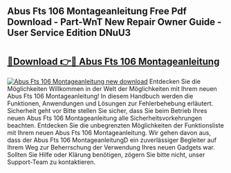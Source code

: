 ## Abus Fts 106 Montageanleitung Free Pdf Download - Part-WnT New Repair Owner Guide - User Service Edition DNuU3

# <h2><a href="http://df8bzu.blite.top/?on=Abus+Fts+106+Montageanleitung">🔗Download 👉🔴 Abus Fts 106 Montageanleitung</a></h2>

[![Abus Fts 106 Montageanleitung new download](https://i.imgur.com/lujVjoI.png)](http://df8bzu.blite.top/?on=Abus+Fts+106+Montageanleitung)
Entdecken Sie die Möglichkeiten Willkommen in der Welt der Möglichkeiten mit Ihrem neuen Abus Fts 106 Montageanleitung! In diesem Handbuch werden die Funktionen, Anwendungen und Lösungen zur Fehlerbehebung erläutert. Sicherheit geht vor Bitte stellen Sie sicher, dass Sie beim Betrieb Ihres neuen Abus Fts 106 Montageanleitung alle Sicherheitsvorkehrungen beachten. Entdecken Sie die unbegrenzten Möglichkeiten der Funktionsliste mit Ihrem neuen Abus Fts 106 Montageanleitung. Wir gehen davon aus, dass der Abus Fts 106 MontageanleitungD ein zuverlässiger Begleiter auf Ihrem Weg zur Beherrschung der Verwendung Ihres neuen Gadgets war. Sollten Sie Hilfe oder Klärung benötigen, zögern Sie bitte nicht, unser Support-Team zu kontaktieren.
